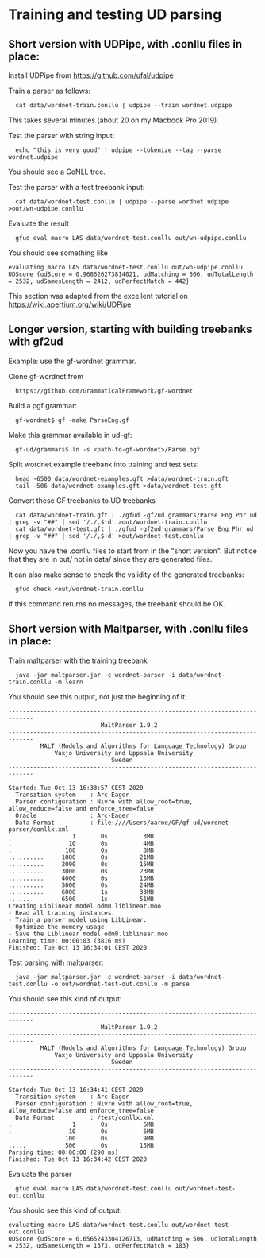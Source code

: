 # Training and testing UD parsing

## Short version with UDPipe, with .conllu files in place:

Install UDPipe from https://github.com/ufal/udpipe

Train a parser as follows:
```
  cat data/wordnet-train.conllu | udpipe --train wordnet.udpipe
```
This takes several minutes (about 20 on my Macbook Pro 2019).

Test the parser with string input:
```
  echo "this is very good" | udpipe --tokenize --tag --parse wordnet.udpipe
```
You should see a CoNLL tree.

Test the parser with a test treebank input:
```
  cat data/wordnet-test.conllu | udpipe --parse wordnet.udpipe >out/wn-udpipe.conllu
```
Evaluate the result
```
  gfud eval macro LAS data/wordnet-test.conllu out/wn-udpipe.conllu
```
You should see something like
```
evaluating macro LAS data/wordnet-test.conllu out/wn-udpipe.conllu
UDScore {udScore = 0.968626273814021, udMatching = 506, udTotalLength = 2532, udSamesLength = 2412, udPerfectMatch = 442}
```
This section was adapted from the excellent tutorial on https://wiki.apertium.org/wiki/UDPipe


## Longer version, starting with building treebanks with gf2ud

Example: use the gf-wordnet grammar.

Clone gf-wordnet from
```
  https://github.com/GrammaticalFramework/gf-wordnet
```
Build a pgf grammar:
```
  gf-wordnet$ gf -make ParseEng.gf
```
Make this grammar available in ud-gf:
```
  gf-ud/grammars$ ln -s <path-to-gf-wordnet>/Parse.pgf
```
Split wordnet example treebank into training and test sets:
```
  head -6500 data/wordnet-examples.gft >data/wordnet-train.gft 
  tail -506 data/wordnet-examples.gft >data/wordnet-test.gft 
```
Convert these GF treebanks to UD treebanks
```
  cat data/wordnet-train.gft | ./gfud -gf2ud grammars/Parse Eng Phr ud | grep -v "##" | sed '/./,$!d' >out/wordnet-train.conllu
  cat data/wordnet-test.gft | ./gfud -gf2ud grammars/Parse Eng Phr ud | grep -v "##" | sed '/./,$!d' >out/wordnet-test.conllu
```

Now you have the .conllu files to start from in the "short version".
But notice that they are in out/ not in data/ since they are generated files.

It can also make sense to check the validity of the generated treebanks:
```
  gfud check <out/wordnet-train.conllu
```
If this command returns no messages, the treebank should be OK.


## Short version with Maltparser, with .conllu files in place:

Train maltparser with the training treebank
```
  java -jar maltparser.jar -c wordnet-parser -i data/wordnet-train.conllu -m learn
```
You should see this output, not just the beginning of it:
```
-----------------------------------------------------------------------------
                          MaltParser 1.9.2                             
-----------------------------------------------------------------------------
         MALT (Models and Algorithms for Language Technology) Group          
             Vaxjo University and Uppsala University                         
                             Sweden                                          
-----------------------------------------------------------------------------

Started: Tue Oct 13 16:33:57 CEST 2020
  Transition system    : Arc-Eager
  Parser configuration : Nivre with allow_root=true, allow_reduce=false and enforce_tree=false
  Oracle               : Arc-Eager
  Data Format          : file:////Users/aarne/GF/gf-ud/wordnet-parser/conllx.xml
.          	      1	      0s	      3MB
.          	     10	      0s	      4MB
.          	    100	      0s	      8MB
..........	   1000	      0s	     21MB
..........	   2000	      0s	     15MB
..........	   3000	      0s	     23MB
..........	   4000	      0s	     13MB
..........	   5000	      0s	     24MB
..........	   6000	      1s	     33MB
......     	   6500	      1s	     51MB
Creating Liblinear model odm0.liblinear.moo
- Read all training instances.
- Train a parser model using LibLinear.
- Optimize the memory usage
- Save the Liblinear model odm0.liblinear.moo
Learning time: 00:00:03 (3816 ms)
Finished: Tue Oct 13 16:34:01 CEST 2020
```

Test parsing with maltparser:
```
  java -jar maltparser.jar -c wordnet-parser -i data/wordnet-test.conllu -o out/wordnet-test-out.conllu -m parse
```
You should see this kind of output:
```
-----------------------------------------------------------------------------
                          MaltParser 1.9.2                             
-----------------------------------------------------------------------------
         MALT (Models and Algorithms for Language Technology) Group          
             Vaxjo University and Uppsala University                         
                             Sweden                                          
-----------------------------------------------------------------------------

Started: Tue Oct 13 16:34:41 CEST 2020
  Transition system    : Arc-Eager
  Parser configuration : Nivre with allow_root=true, allow_reduce=false and enforce_tree=false
  Data Format          : /test/conllx.xml
.          	      1	      0s	      6MB
.          	     10	      0s	      6MB
.          	    100	      0s	      9MB
.....      	    506	      0s	     15MB
Parsing time: 00:00:00 (290 ms)
Finished: Tue Oct 13 16:34:42 CEST 2020
```
Evaluate the parser
```
  gfud eval macro LAS data/wordnet-test.conllu out/wordnet-test-out.conllu
```
You should see this kind of output:
```
evaluating macro LAS data/wordnet-test.conllu out/wordnet-test-out.conllu
UDScore {udScore = 0.6565243304126713, udMatching = 506, udTotalLength = 2532, udSamesLength = 1373, udPerfectMatch = 183}
```


